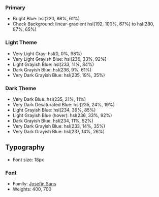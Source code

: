 ### Primary

-  Bright Blue: hsl(220, 98%, 61%)
-  Check Background: linear-gradient hsl(192, 100%, 67%) to hsl(280, 87%, 65%)

### Light Theme

-  Very Light Gray: hsl(0, 0%, 98%)
-  Very Light Grayish Blue: hsl(236, 33%, 92%)
-  Light Grayish Blue: hsl(233, 11%, 84%)
-  Dark Grayish Blue: hsl(236, 9%, 61%)
-  Very Dark Grayish Blue: hsl(235, 19%, 35%)

### Dark Theme

-  Very Dark Blue: hsl(235, 21%, 11%)
-  Very Dark Desaturated Blue: hsl(235, 24%, 19%)
-  Light Grayish Blue: hsl(234, 39%, 85%)
-  Light Grayish Blue (hover): hsl(236, 33%, 92%)
-  Dark Grayish Blue: hsl(234, 11%, 52%)
-  Very Dark Grayish Blue: hsl(233, 14%, 35%)
-  Very Dark Grayish Blue: hsl(237, 14%, 26%)

## Typography

-  Font size: 18px

### Font

-  Family: [Josefin Sans](https://fonts.google.com/specimen/Josefin+Sans)
-  Weights: 400, 700
